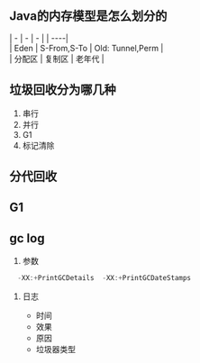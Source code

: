 ## Java的内存模型是怎么划分的

\| - \| - \| - \|
\| ----\|  
\| Eden    \| S-From,S-To \| Old: Tunnel,Perm \|  
\| 分配区  \| 复制区       \| 老年代            \|

## 垃圾回收分为哪几种

1. 串行
2. 并行
3. G1
4. 标记清除

## 分代回收

## G1

## gc log

1. 参数

```java
  -XX:+PrintGCDetails  -XX:+PrintGCDateStamps
```

1. 日志

   * 时间
   * 效果
   * 原因
   * 垃圾器类型



